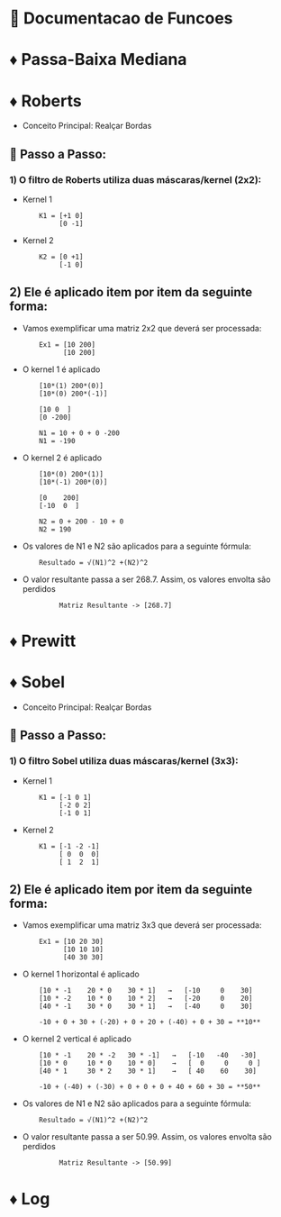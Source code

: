 # 📒 Documentacao de Funcoes

# ♦ Passa-Baixa Mediana

# ♦ Roberts
- Conceito Principal: Realçar Bordas
## 🥾 Passo a Passo:
### 1) O filtro de Roberts utiliza duas máscaras/kernel (2x2):

- Kernel 1

          K1 = [+1 0]
               [0 -1]

- Kernel 2

          K2 = [0 +1]
               [-1 0]

## 2) Ele é aplicado item por item da seguinte forma:

- Vamos exemplificar uma matriz 2x2 que deverá ser processada:

          Ex1 = [10 200]
                [10 200]

- O kernel 1 é aplicado

          [10*(1) 200*(0)]
          [10*(0) 200*(-1)]
          
          [10 0  ]
          [0 -200]

          N1 = 10 + 0 + 0 -200
          N1 = -190

- O kernel 2 é aplicado

          [10*(0) 200*(1)]
          [10*(-1) 200*(0)]
          
          [0    200]
          [-10  0  ]

          N2 = 0 + 200 - 10 + 0
          N2 = 190

- Os valores de N1 e N2 são aplicados para a seguinte fórmula:

          Resultado = √(N1)^2 +(N2)^2

- O valor resultante passa a ser 268.7. Assim, os valores envolta são perdidos

               Matriz Resultante -> [268.7]


# ♦ Prewitt

# ♦ Sobel

- Conceito Principal: Realçar Bordas
## 🥾 Passo a Passo:
### 1) O filtro Sobel utiliza duas máscaras/kernel (3x3):

- Kernel 1

          K1 = [-1 0 1]
               [-2 0 2]
               [-1 0 1]

- Kernel 2

          K1 = [-1 -2 -1]
               [ 0  0  0]
               [ 1  2  1]

## 2) Ele é aplicado item por item da seguinte forma:

- Vamos exemplificar uma matriz 3x3 que deverá ser processada:

          Ex1 = [10 20 30]
                [10 10 10]
                [40 30 30]

- O kernel 1 horizontal é aplicado

          [10 * -1    20 * 0    30 * 1]   →   [-10     0    30]
          [10 * -2    10 * 0    10 * 2]   →   [-20     0    20]
          [40 * -1    30 * 0    30 * 1]   →   [-40     0    30]

          -10 + 0 + 30 + (-20) + 0 + 20 + (-40) + 0 + 30 = **10**


- O kernel 2 vertical é aplicado

          [10 * -1    20 * -2   30 * -1]   →   [-10   -40   -30]
          [10 * 0     10 * 0    10 * 0]    →   [  0     0     0 ]
          [40 * 1     30 * 2    30 * 1]    →   [ 40    60    30]

          -10 + (-40) + (-30) + 0 + 0 + 0 + 40 + 60 + 30 = **50**


- Os valores de N1 e N2 são aplicados para a seguinte fórmula:

          Resultado = √(N1)^2 +(N2)^2

- O valor resultante passa a ser 50.99. Assim, os valores envolta são perdidos

               Matriz Resultante -> [50.99]

# ♦ Log



